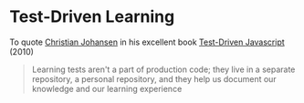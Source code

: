 Test-Driven Learning
====================

To quote [Christian Johansen](http://cjohansen.no/) in his excellent book [Test-Driven Javascript](http://tddjs.com/) (2010)
> Learning tests aren't a part of production code; they live in a separate repository, a 
> personal repository, and they help us document our knowledge and our learning experience


